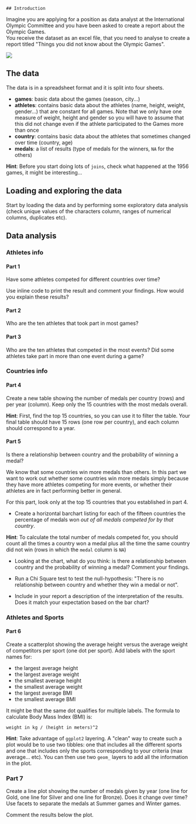     ## Introduction

Imagine you are applying for a position as data analyst at the International Olympic Committee and you have been asked to create a report about the Olympic Games.\
You receive the dataset as an excel file, that you need to analyse to create a report titled "Things you did not know about the Olympic Games".

![](https://d7whxh71cqykp.cloudfront.net/uploads/image/data/2277/04-project-olympics.png)

## The data

The data is in a spreadsheet format and it is split into four sheets.

-   **games**: basic data about the games (season, city...)
-   **athletes**: contains basic data about the athletes (name, height, weight, gender...) that are constant for all games. Note that we only have one measure of weight, height and gender so you will have to assume that this did not change even if the athlete participated to the Games more than once
-   **country**: contains basic data about the athletes that sometimes changed over time (country, age)
-   **medals**: a list of results (type of medals for the winners, `NA` for the others)

**Hint**: Before you start doing lots of `joins`, check what happened at the 1956 games, it might be interesting...


## Loading and exploring the data

Start by loading the data and by performing some exploratory data analysis (check unique values of the characters column, ranges of numerical columns, duplicates etc).


## Data analysis

### Athletes info

#### Part 1

Have some athletes competed for different countries over time?

Use inline code to print the result and comment your findings. 
How would you explain these results?

#### Part 2

Who are the ten athletes that took part in most games? 

#### Part 3

Who are the ten athletes that competed in the most events? Did some athletes take part in more than one event during a game?

### Countries info

#### Part 4

Create a new table showing the number of medals per country (rows) and per year (column).
Keep only the 15 countries with the most medals overall.

**Hint**: First, find the top 15 countries, so you can use it to filter the table.
Your final table should have 15 rows (one row per country), and each column should correspond to a year.

#### Part 5

Is there a relationship between country and the probability of winning a medal?

We know that some countries win more medals than others.
In this part we want to work out whether some countries win more medals simply because they have more athletes competing for more events, or whether their athletes are in fact performing better in general.

For this part, look only at the top 15 countries that you established in part 4.

- Create a horizontal barchart listing for each of the fifteen countries the percentage of medals won *out of all medals competed for by that country*. 

**Hint**: To calculate the total number of medals competed for, you should count all the times a country won a medal plus all the time the same country did not win (rows in which the `medal` column is `NA`)

- Looking at the chart, what do you think: is there a relationship between country and the probability of winning a medal? Comment your findings.

- Run a Chi Square test to test the null-hypothesis: "There is no relationship between country and whether they win a medal or not".

- Include in your report a description of the interpretation of the results. Does it match your expectation based on the bar chart?

### Athletes and Sports

#### Part 6

Create a scatterplot showing the average height versus the average weight of competitors per sport (one dot per sport).
Add labels with the sport names for:

-   the largest average height
-   the largest average weight
-   the smallest average height
-   the smallest average weight
-   the largest average BMI
-   the smallest average BMI

It might be that the same dot qualifies for multiple labels.
The formula to calculate Body Mass Index (BMI) is:

```         
weight in kg / (height in meters)^2
```

**Hint**: Take advantage of `ggplot2` layering. A "clean" way to create such a plot would be to use two tibbles: one that includes all the different sports and one that includes only the sports corresponding to your criteria (max average... etc). You can then use two `geom_` layers to add all the information in the plot.

### Part 7

Create a line plot showing the number of medals given by year (one line for Gold, one line for Silver and one line for Bronze).
Does it change over time?
Use facets to separate the medals at Summer games and Winter games.

Comment the results below the plot.

